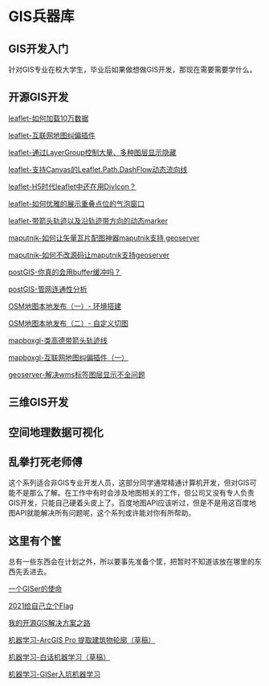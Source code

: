 # GIS兵器库



## GIS开发入门

针对GIS专业在校大学生，毕业后如果做想做GIS开发，那现在需要需要学什么。





## 开源GIS开发

[leaflet-如何加载10万数据](http://gisarmory.xyz/blog/index.html?blog=leaflet100ThousandData)

[leaflet-互联网地图纠偏插件](http://gisarmory.xyz/blog/index.html?blog=leafletMapCorrection)

[leaflet-通过LayerGroup控制大量、多种图层显示隐藏](http://gisarmory.xyz/blog/index.html?blog=LeafletShowHideLayerGroup)

[leaflet-支持Canvas的Leaflet.Path.DashFlow动态流向线](http://gisarmory.xyz/blog/index.html?blog=LeafletPathDashFlow)

[leaflet-H5时代leaflet中还在用DivIcon？](http://gisarmory.xyz/blog/index.html?blog=diviconError)

[leaflet-如何优雅的展示重叠点位的气泡窗口](http://gisarmory.xyz/blog/index.html?blog=LeafletOverlapMarkerPopup)

[leaflet-带箭头轨迹以及沿轨迹带方向的动态marker](http://gisarmory.xyz/blog/index.html?blog=LeafletRouteAnimate)



[maputnik-如何让矢量瓦片配图神器maputnik支持 geoserver](http://gisarmory.xyz/blog/index.html?blog=maputnikGeoserverVectorTiles)

[maputnik-如何不改源码让maputnik支持geoserver](maputnik-GeoserverVectorTiles2/README.md)



[postGIS-你真的会用buffer缓冲吗？](http://gisarmory.xyz/blog/index.html?blog=postGISbuffer)

[postGIS-管网连通性分析](postgis-connect/README.md)



[OSM地图本地发布（一）- 环境搭建](http://gisarmory.xyz/blog/index.html?blog=OSMVectorTiles)

[OSM地图本地发布（二）- 自定义切图](http://gisarmory.xyz/blog/index.html?blog=OSMOpenmaptiles)



[mapboxgl-类高德带箭头轨迹线](http://gisarmory.xyz/blog/index.html?blog=MapboxGLPolylineDecorator)



[mapboxgl-互联网地图纠偏插件（一）](mapboxgl-MapCorrection1/README.md)

[geoserver-解决wms标签图层显示不全问题](geoserver-style-label/README.md)



## 三维GIS开发





## 空间地理数据可视化



## 乱拳打死老师傅

这个系列适合非GIS专业开发人员，这部分同学通常精通计算机开发，但对GIS可能不是那么了解。在工作中有时会涉及地图相关的工作，但公司又没有专人负责GIS开发，只能自己硬着头皮上了。百度地图API应该听过，但是不是用这百度地图API就能解决所有问题呢，这个系列或许能对你有所帮助。



## 这里有个筐

总有一些东西会在计划之外，所以要事先准备个筐，把暂时不知道该放在哪里的东西先丢进去。

[一个GISer的使命](GISer-Mission/README.md)

[2021给自己立个Flag](GISer-2021Flag/README.md)

[我的开源GIS解决方案之路](GISer-solution/README.md)



[机器学习-ArcGIS Pro 提取建筑物轮廓（草稿）](ML-building/README.md)

[机器学习-白话机器学习（草稿）](ML-IView/README.md)

[机器学习-GISer入坑机器学习](ML-helloworld/README.md)

